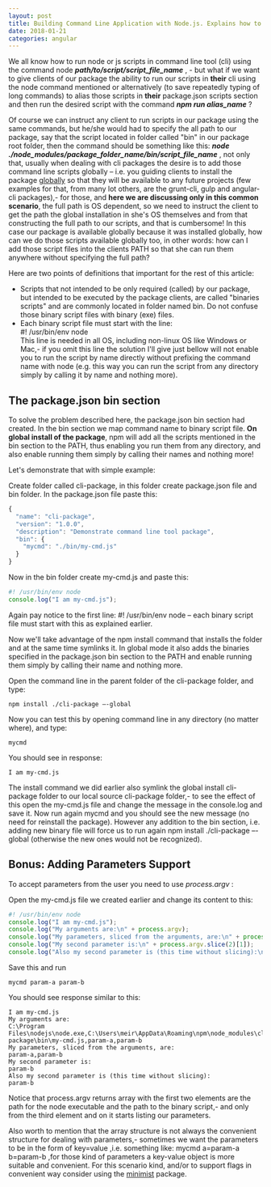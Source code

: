 ```yaml
---
layout: post
title: Building Command Line Application with Node.js. Explains how to build package that act, also or just, as command line tool
date: 2018-01-21
categories: angular
---
```


We all know how to run node or js scripts in command line tool (cli) using the command node <i><b>path/to/script/script_file_name</b></i> , - but what if we want to give clients of our package the ability to run our scripts in <b>their</b> cli using the node command mentioned or alternatively (to save repeatedly typing of long commands) to alias those scripts in <b>their</b> package.json scripts section and then run the desired script with the command <b><i>npm run alias_name</i></b> ?

Of course we can instruct any client to run scripts in our package using the same commands, but he/she would had to specify the all path to our package, say that the script located in folder called "bin" in our package root folder, then the command should be something like this: <i><b>node ./node_modules/package_folder_name/bin/script_file_name</b></i> , not only that, usually when dealing with cli packages the desire is to add those command line scripts globally – i.e. you guiding clients to install the package <u>globally</u> so that they will be available to any future projects (few examples for that, from many lot others, are the grunt-cli, gulp and angular-cli packages),- for those, and <b>here we are discussing only in this common scenario</b>, the full path is OS dependent, so we need to instruct the client to get the path the global installation in she's OS themselves and from that constructing the full path to our scripts, and that is cumbersome! In this case our package is available globally because it was installed globally, how can we do those scripts available globally too, in other words: how can I add those script files into the clients PATH so that she can run them anywhere without specifying the full path?

Here are two points of definitions that important for the rest of this article:
*	Scripts that not intended to be only required (called) by our package, but intended to be executed by the package clients, are called "binaries scripts" and are commonly located in folder named bin. Do not confuse those binary script files with binary (exe) files.
*	Each binary script file must start with the line:<br>#! /usr/bin/env node<br>This line is needed in all OS, including non-linux OS like Windows or Mac,- if you omit this line the solution I'll give just bellow will not enable you to run the script by name directly without prefixing the command name with node (e.g. this way you can run the script from any directory simply by calling it by name and nothing more).

## The package.json bin section
To solve the problem described here, the package.json bin section had created. In the bin section we map command name to binary script file. <b>On global install of the package</b>, npm will add all the scripts mentioned in the bin section to the PATH, thus enabling you run them from any directory, and also enable running them simply by calling their names and nothing more!

Let's demonstrate that with simple example:

Create folder called cli-package, in this folder create package.json file and bin folder. In the package.json file paste this:

```javascript
{
  "name": "cli-package",
  "version": "1.0.0",
  "description": "Demonstrate command line tool package",
  "bin": {
	"mycmd": "./bin/my-cmd.js"
  }  
}
```

Now in the bin folder create my-cmd.js and paste this:
```javascript
#! /usr/bin/env node
console.log("I am my-cmd.js");
```

Again pay notice to the first line: #! /usr/bin/env node – each binary script file must start with this as explained earlier.

Now we'll take advantage of the npm install <folder> command that installs the folder and at the same time symlinks it. In global mode it also adds the binaries specified in the package.json bin section to the PATH and enable running them simply by calling their name and nothing more.

Open the command line in the parent folder of the cli-package folder, and type:
    
    npm install ./cli-package –-global

Now you can test this by opening command line in any directory (no matter where), and type: 
    
    mycmd

You should see in response:
    
    I am my-cmd.js

The install command we did earlier also symlink the global install cli-package folder to our local source cli-package folder,- to see the effect of this open the my-cmd.js file and change the message in the console.log and save it. Now run again mycmd and you should see the new message (no need for reinstall the package). However any addition to the bin section, i.e. adding new binary file will force us to run again npm install ./cli-package –-global (otherwise the new ones would not be recognized).

## Bonus: Adding Parameters Support
To accept parameters from the user you need to use <i>process.argv</i> : 

Open the my-cmd.js file we created earlier and change its content to this:

```javascript
#! /usr/bin/env node
console.log("I am my-cmd.js");
console.log("My arguments are:\n" + process.argv);
console.log("My parameters, sliced from the arguments, are:\n" + process.argv.slice(2));
console.log("My second parameter is:\n" + process.argv.slice(2)[1]);
console.log("Also my second parameter is (this time without slicing):\n" + process.argv[3]);
```

Save this and run

    mycmd param-a param-b
    
You should see response similar to this:

```
I am my-cmd.js
My arguments are:
C:\Program Files\nodejs\node.exe,C:\Users\meir\AppData\Roaming\npm\node_modules\cli-package\bin\my-cmd.js,param-a,param-b
My parameters, sliced from the arguments, are:
param-a,param-b
My second parameter is:
param-b
Also my second parameter is (this time without slicing):
param-b
```

Notice that process.argv returns array with the first two elements are the path for the node executable and the path to the binary script,- and only from the third element and on it starts listing our parameters.

Also worth to mention that the array structure is not always the convenient structure for dealing with parameters,- sometimes we want the parameters to be in the form of key=value ,i.e. something like: mycmd a=param-a b=param-b ,for those kind of parameters a key-value object is more suitable and convenient. For this scenario kind, and/or to support flags in convenient way consider using the [minimist](https://www.npmjs.com/package/minimist) package.
